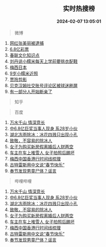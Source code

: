 <div align="center"><h2>实时热搜榜</h2><h4>2024-02-07 13:05:01</h4></div>

> 微博  

1. [网红张美丽被逮捕](https://s.weibo.com/weibo?q=%23%E7%BD%91%E7%BA%A2%E5%BC%A0%E7%BE%8E%E4%B8%BD%E8%A2%AB%E9%80%AE%E6%8D%95%23&t=31&band_rank=1&Refer=top)<br />
2. [6.8亿彩票](https://s.weibo.com/weibo?q=6.8%E4%BA%BF%E5%BD%A9%E7%A5%A8&t=31&band_rank=2&Refer=top)<br />
3. [春联文化知识点](https://s.weibo.com/weibo?q=%23%E6%98%A5%E8%81%94%E6%96%87%E5%8C%96%E7%9F%A5%E8%AF%86%E7%82%B9%23&t=31&band_rank=3&Refer=top)<br />
4. [刘丹说小糯米每天上学前要挑衣配鞋](https://s.weibo.com/weibo?q=%23%E5%88%98%E4%B8%B9%E8%AF%B4%E5%B0%8F%E7%B3%AF%E7%B1%B3%E6%AF%8F%E5%A4%A9%E4%B8%8A%E5%AD%A6%E5%89%8D%E8%A6%81%E6%8C%91%E8%A1%A3%E9%85%8D%E9%9E%8B%23&t=31&band_rank=4&Refer=top)<br />
5. [梅西日本](https://s.weibo.com/weibo?q=%E6%A2%85%E8%A5%BF%E6%97%A5%E6%9C%AC&t=31&band_rank=5&Refer=top)<br />
6. [9岁小糯米近照](https://s.weibo.com/weibo?q=9%E5%B2%81%E5%B0%8F%E7%B3%AF%E7%B1%B3%E8%BF%91%E7%85%A7&t=31&band_rank=6&Refer=top)<br />
7. [贾玲剪影](https://s.weibo.com/weibo?q=%E8%B4%BE%E7%8E%B2%E5%89%AA%E5%BD%B1&t=31&band_rank=7&Refer=top)<br />
8. [贝克汉姆社交账号评论区被球迷刷屏](https://s.weibo.com/weibo?q=%23%E8%B4%9D%E5%85%8B%E6%B1%89%E5%A7%86%E7%A4%BE%E4%BA%A4%E8%B4%A6%E5%8F%B7%E8%AF%84%E8%AE%BA%E5%8C%BA%E8%A2%AB%E7%90%83%E8%BF%B7%E5%88%B7%E5%B1%8F%23&t=31&band_rank=8&Refer=top)<br />
9. [有一部分人开始断亲了](https://s.weibo.com/weibo?q=%23%E6%9C%89%E4%B8%80%E9%83%A8%E5%88%86%E4%BA%BA%E5%BC%80%E5%A7%8B%E6%96%AD%E4%BA%B2%E4%BA%86%23&t=31&band_rank=9&Refer=top)<br />

> 知乎  


> 百度  

1. [万水千山 情深意长](https://www.baidu.com/s?wd=%E4%B8%87%E6%B0%B4%E5%8D%83%E5%B1%B1+%E6%83%85%E6%B7%B1%E6%84%8F%E9%95%BF&sa=fyb_news&rsv_dl=fyb_news)<br />
2. [中6.8亿巨奖当事人现身 系28岁小伙](https://www.baidu.com/s?wd=%E4%B8%AD6.8%E4%BA%BF%E5%B7%A8%E5%A5%96%E5%BD%93%E4%BA%8B%E4%BA%BA%E7%8E%B0%E8%BA%AB+%E7%B3%BB28%E5%B2%81%E5%B0%8F%E4%BC%99&sa=fyb_news&rsv_dl=fyb_news)<br />
3. [湖北冻雨除冰：冰花四溅只出现小孔](https://www.baidu.com/s?wd=%E6%B9%96%E5%8C%97%E5%86%BB%E9%9B%A8%E9%99%A4%E5%86%B0%EF%BC%9A%E5%86%B0%E8%8A%B1%E5%9B%9B%E6%BA%85%E5%8F%AA%E5%87%BA%E7%8E%B0%E5%B0%8F%E5%AD%94&sa=fyb_news&rsv_dl=fyb_news)<br />
4. [致敬，不容易的除冰人](https://www.baidu.com/s?wd=%E8%87%B4%E6%95%AC%EF%BC%8C%E4%B8%8D%E5%AE%B9%E6%98%93%E7%9A%84%E9%99%A4%E5%86%B0%E4%BA%BA&sa=fyb_news&rsv_dl=fyb_news)<br />
5. [女子为购买新房假离婚后人财两空](https://www.baidu.com/s?wd=%E5%A5%B3%E5%AD%90%E4%B8%BA%E8%B4%AD%E4%B9%B0%E6%96%B0%E6%88%BF%E5%81%87%E7%A6%BB%E5%A9%9A%E5%90%8E%E4%BA%BA%E8%B4%A2%E4%B8%A4%E7%A9%BA&sa=fyb_news&rsv_dl=fyb_news)<br />
6. [车主在车上堆雪人 女子拍照后踢坏](https://www.baidu.com/s?wd=%E8%BD%A6%E4%B8%BB%E5%9C%A8%E8%BD%A6%E4%B8%8A%E5%A0%86%E9%9B%AA%E4%BA%BA+%E5%A5%B3%E5%AD%90%E6%8B%8D%E7%85%A7%E5%90%8E%E8%B8%A2%E5%9D%8F&sa=fyb_news&rsv_dl=fyb_news)<br />
7. [梅西中国香港行时间线梳理](https://www.baidu.com/s?wd=%E6%A2%85%E8%A5%BF%E4%B8%AD%E5%9B%BD%E9%A6%99%E6%B8%AF%E8%A1%8C%E6%97%B6%E9%97%B4%E7%BA%BF%E6%A2%B3%E7%90%86&sa=fyb_news&rsv_dl=fyb_news)<br />
8. [古特雷斯用中文说“春节快乐”](https://www.baidu.com/s?wd=%E5%8F%A4%E7%89%B9%E9%9B%B7%E6%96%AF%E7%94%A8%E4%B8%AD%E6%96%87%E8%AF%B4%E2%80%9C%E6%98%A5%E8%8A%82%E5%BF%AB%E4%B9%90%E2%80%9D&sa=fyb_news&rsv_dl=fyb_news)<br />
9. [奉节发现男童尸体？谣言](https://www.baidu.com/s?wd=%E5%A5%89%E8%8A%82%E5%8F%91%E7%8E%B0%E7%94%B7%E7%AB%A5%E5%B0%B8%E4%BD%93%EF%BC%9F%E8%B0%A3%E8%A8%80&sa=fyb_news&rsv_dl=fyb_news)<br />

> 哔哩哔哩  

1. [万水千山 情深意长](https://www.baidu.com/s?wd=%E4%B8%87%E6%B0%B4%E5%8D%83%E5%B1%B1+%E6%83%85%E6%B7%B1%E6%84%8F%E9%95%BF&sa=fyb_news&rsv_dl=fyb_news)<br />
2. [中6.8亿巨奖当事人现身 系28岁小伙](https://www.baidu.com/s?wd=%E4%B8%AD6.8%E4%BA%BF%E5%B7%A8%E5%A5%96%E5%BD%93%E4%BA%8B%E4%BA%BA%E7%8E%B0%E8%BA%AB+%E7%B3%BB28%E5%B2%81%E5%B0%8F%E4%BC%99&sa=fyb_news&rsv_dl=fyb_news)<br />
3. [湖北冻雨除冰：冰花四溅只出现小孔](https://www.baidu.com/s?wd=%E6%B9%96%E5%8C%97%E5%86%BB%E9%9B%A8%E9%99%A4%E5%86%B0%EF%BC%9A%E5%86%B0%E8%8A%B1%E5%9B%9B%E6%BA%85%E5%8F%AA%E5%87%BA%E7%8E%B0%E5%B0%8F%E5%AD%94&sa=fyb_news&rsv_dl=fyb_news)<br />
4. [致敬，不容易的除冰人](https://www.baidu.com/s?wd=%E8%87%B4%E6%95%AC%EF%BC%8C%E4%B8%8D%E5%AE%B9%E6%98%93%E7%9A%84%E9%99%A4%E5%86%B0%E4%BA%BA&sa=fyb_news&rsv_dl=fyb_news)<br />
5. [女子为购买新房假离婚后人财两空](https://www.baidu.com/s?wd=%E5%A5%B3%E5%AD%90%E4%B8%BA%E8%B4%AD%E4%B9%B0%E6%96%B0%E6%88%BF%E5%81%87%E7%A6%BB%E5%A9%9A%E5%90%8E%E4%BA%BA%E8%B4%A2%E4%B8%A4%E7%A9%BA&sa=fyb_news&rsv_dl=fyb_news)<br />
6. [车主在车上堆雪人 女子拍照后踢坏](https://www.baidu.com/s?wd=%E8%BD%A6%E4%B8%BB%E5%9C%A8%E8%BD%A6%E4%B8%8A%E5%A0%86%E9%9B%AA%E4%BA%BA+%E5%A5%B3%E5%AD%90%E6%8B%8D%E7%85%A7%E5%90%8E%E8%B8%A2%E5%9D%8F&sa=fyb_news&rsv_dl=fyb_news)<br />
7. [梅西中国香港行时间线梳理](https://www.baidu.com/s?wd=%E6%A2%85%E8%A5%BF%E4%B8%AD%E5%9B%BD%E9%A6%99%E6%B8%AF%E8%A1%8C%E6%97%B6%E9%97%B4%E7%BA%BF%E6%A2%B3%E7%90%86&sa=fyb_news&rsv_dl=fyb_news)<br />
8. [古特雷斯用中文说“春节快乐”](https://www.baidu.com/s?wd=%E5%8F%A4%E7%89%B9%E9%9B%B7%E6%96%AF%E7%94%A8%E4%B8%AD%E6%96%87%E8%AF%B4%E2%80%9C%E6%98%A5%E8%8A%82%E5%BF%AB%E4%B9%90%E2%80%9D&sa=fyb_news&rsv_dl=fyb_news)<br />
9. [奉节发现男童尸体？谣言](https://www.baidu.com/s?wd=%E5%A5%89%E8%8A%82%E5%8F%91%E7%8E%B0%E7%94%B7%E7%AB%A5%E5%B0%B8%E4%BD%93%EF%BC%9F%E8%B0%A3%E8%A8%80&sa=fyb_news&rsv_dl=fyb_news)<br />
